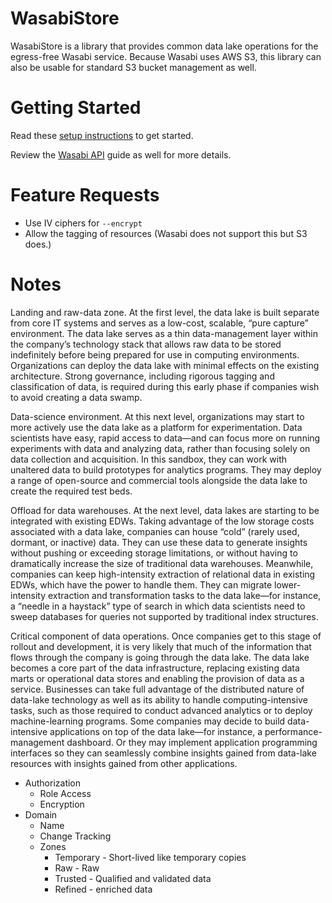 # WasabiStore

WasabiStore is a library that provides common data lake operations for the egress-free Wasabi service.  Because Wasabi uses AWS S3, this library can also be usable for standard S3 bucket management as well.

# Getting Started

Read these [setup instructions](SETUP.md) to get started.

Review the [Wasabi API](https://wasabi.com/wp-content/uploads/2018/06/Wasabi_API_Guide.pdf?x84297) guide as well for more details.

# Feature Requests

* Use IV ciphers for `--encrypt`
* Allow the tagging of resources (Wasabi does not support this but S3 does.)

# Notes

Landing and raw-data zone. At the first level, the data lake is built separate from core IT systems and serves as a low-cost, scalable, “pure capture” environment. The data lake serves as a thin data-management layer within the company’s technology stack that allows raw data to be stored indefinitely before being prepared for use in computing environments. Organizations can deploy the data lake with minimal effects on the existing architecture. Strong governance, including rigorous tagging and classification of data, is required during this early phase if companies wish to avoid creating a data swamp.

Data-science environment. At this next level, organizations may start to more actively use the data lake as a platform for experimentation. Data scientists have easy, rapid access to data—and can focus more on running experiments with data and analyzing data, rather than focusing solely on data collection and acquisition. In this sandbox, they can work with unaltered data to build prototypes for analytics programs. They may deploy a range of open-source and commercial tools alongside the data lake to create the required test beds.

Offload for data warehouses. At the next level, data lakes are starting to be integrated with existing EDWs. Taking advantage of the low storage costs associated with a data lake, companies can house “cold” (rarely used, dormant, or inactive) data. They can use these data to generate insights without pushing or exceeding storage limitations, or without having to dramatically increase the size of traditional data warehouses. Meanwhile, companies can keep high-intensity extraction of relational data in existing EDWs, which have the power to handle them. They can migrate lower-intensity extraction and transformation tasks to the data lake—for instance, a “needle in a haystack” type of search in which data scientists need to sweep databases for queries not supported by traditional index structures.

Critical component of data operations. Once companies get to this stage of rollout and development, it is very likely that much of the information that flows through the company is going through the data lake. The data lake becomes a core part of the data infrastructure, replacing existing data marts or operational data stores and enabling the provision of data as a service. Businesses can take full advantage of the distributed nature of data-lake technology as well as its ability to handle computing-intensive tasks, such as those required to conduct advanced analytics or to deploy machine-learning programs. Some companies may decide to build data-intensive applications on top of the data lake—for instance, a performance-management dashboard. Or they may implement application programming interfaces so they can seamlessly combine insights gained from data-lake resources with insights gained from other applications.

* Authorization
  * Role Access
  * Encryption
* Domain
  * Name
  * Change Tracking
  * Zones
    * Temporary - Short-lived like temporary copies
    * Raw - Raw
    * Trusted - Qualified and validated data
    * Refined - enriched data
